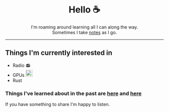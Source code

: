 <h1 align="center">
  Hello ☕
</h1>

<p align="center">
  I'm roaming around learning all I can along the way. 
  <br />Sometimes I take <a href="https://burningdaylight.io">notes</a> as I go.
</p>

---

## Things I'm currently interested in 
- Radio 📻
- GPUs <a href="https://emoji.gg/emoji/4705_pokeball_great"><img src="https://emoji.gg/assets/emoji/4705_pokeball_great.png" width="22px" height="22px" alt="pokeball_great"></a>
- Rust

### Things I've learned about in the past are [here](https://git.burningdaylight.io) and [here](https://burningdaylight.io/tags)

If you have something to share I'm happy to listen.
